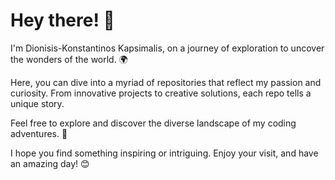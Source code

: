 # Hey there! 👋

I'm Dionisis-Konstantinos Kapsimalis, on a journey of exploration to uncover the wonders of the world. 🌍

Here, you can dive into a myriad of repositories that reflect my passion and curiosity. From innovative projects to creative solutions, each repo tells a unique story.

Feel free to explore and discover the diverse landscape of my coding adventures. 🚀

I hope you find something inspiring or intriguing. Enjoy your visit, and have an amazing day! 😊
